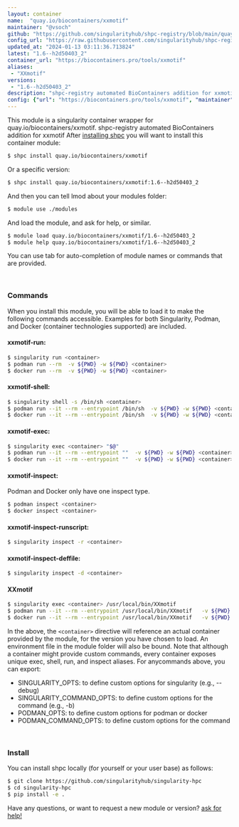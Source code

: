 ```yaml
---
layout: container
name:  "quay.io/biocontainers/xxmotif"
maintainer: "@vsoch"
github: "https://github.com/singularityhub/shpc-registry/blob/main/quay.io/biocontainers/xxmotif/container.yaml"
config_url: "https://raw.githubusercontent.com/singularityhub/shpc-registry/main/quay.io/biocontainers/xxmotif/container.yaml"
updated_at: "2024-01-13 03:11:36.713824"
latest: "1.6--h2d50403_2"
container_url: "https://biocontainers.pro/tools/xxmotif"
aliases:
 - "XXmotif"
versions:
 - "1.6--h2d50403_2"
description: "shpc-registry automated BioContainers addition for xxmotif"
config: {"url": "https://biocontainers.pro/tools/xxmotif", "maintainer": "@vsoch", "description": "shpc-registry automated BioContainers addition for xxmotif", "latest": {"1.6--h2d50403_2": "sha256:55f62289c34138832c85eaf3d5b9a832f912ae0e7a47c4a492c33dc8923a0e84"}, "tags": {"1.6--h2d50403_2": "sha256:55f62289c34138832c85eaf3d5b9a832f912ae0e7a47c4a492c33dc8923a0e84"}, "docker": "quay.io/biocontainers/xxmotif", "aliases": {"XXmotif": "/usr/local/bin/XXmotif"}}
---
```


This module is a singularity container wrapper for quay.io/biocontainers/xxmotif.
shpc-registry automated BioContainers addition for xxmotif
After [installing shpc](#install) you will want to install this container module:


```bash
$ shpc install quay.io/biocontainers/xxmotif
```

Or a specific version:

```bash
$ shpc install quay.io/biocontainers/xxmotif:1.6--h2d50403_2
```

And then you can tell lmod about your modules folder:

```bash
$ module use ./modules
```

And load the module, and ask for help, or similar.

```bash
$ module load quay.io/biocontainers/xxmotif/1.6--h2d50403_2
$ module help quay.io/biocontainers/xxmotif/1.6--h2d50403_2
```

You can use tab for auto-completion of module names or commands that are provided.

<br>

### Commands

When you install this module, you will be able to load it to make the following commands accessible.
Examples for both Singularity, Podman, and Docker (container technologies supported) are included.

#### xxmotif-run:

```bash
$ singularity run <container>
$ podman run --rm  -v ${PWD} -w ${PWD} <container>
$ docker run --rm  -v ${PWD} -w ${PWD} <container>
```

#### xxmotif-shell:

```bash
$ singularity shell -s /bin/sh <container>
$ podman run --it --rm --entrypoint /bin/sh  -v ${PWD} -w ${PWD} <container>
$ docker run --it --rm --entrypoint /bin/sh  -v ${PWD} -w ${PWD} <container>
```

#### xxmotif-exec:

```bash
$ singularity exec <container> "$@"
$ podman run --it --rm --entrypoint ""  -v ${PWD} -w ${PWD} <container> "$@"
$ docker run --it --rm --entrypoint ""  -v ${PWD} -w ${PWD} <container> "$@"
```

#### xxmotif-inspect:

Podman and Docker only have one inspect type.

```bash
$ podman inspect <container>
$ docker inspect <container>
```

#### xxmotif-inspect-runscript:

```bash
$ singularity inspect -r <container>
```

#### xxmotif-inspect-deffile:

```bash
$ singularity inspect -d <container>
```


#### XXmotif

```bash
$ singularity exec <container> /usr/local/bin/XXmotif
$ podman run --it --rm --entrypoint /usr/local/bin/XXmotif   -v ${PWD} -w ${PWD} <container> -c " $@"
$ docker run --it --rm --entrypoint /usr/local/bin/XXmotif   -v ${PWD} -w ${PWD} <container> -c " $@"
```



In the above, the `<container>` directive will reference an actual container provided
by the module, for the version you have chosen to load. An environment file in the
module folder will also be bound. Note that although a container
might provide custom commands, every container exposes unique exec, shell, run, and
inspect aliases. For anycommands above, you can export:

 - SINGULARITY_OPTS: to define custom options for singularity (e.g., --debug)
 - SINGULARITY_COMMAND_OPTS: to define custom options for the command (e.g., -b)
 - PODMAN_OPTS: to define custom options for podman or docker
 - PODMAN_COMMAND_OPTS: to define custom options for the command

<br>

### Install

You can install shpc locally (for yourself or your user base) as follows:

```bash
$ git clone https://github.com/singularityhub/singularity-hpc
$ cd singularity-hpc
$ pip install -e .
```

Have any questions, or want to request a new module or version? [ask for help!](https://github.com/singularityhub/singularity-hpc/issues)